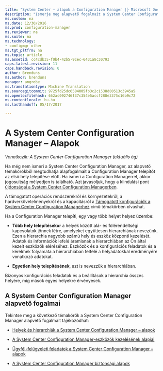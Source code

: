 ```yaml
---
title: "System Center – alapok a Configuration Manager |} Microsoft Docs"
description: "Ismerje meg alapvető fogalmait a System Center Configuration Manager."
ms.custom: na
ms.date: 12/30/2016
ms.prod: configuration-manager
ms.reviewer: na
ms.suite: na
ms.technology:
- configmgr-other
ms.tgt_pltfrm: na
ms.topic: article
ms.assetid: cc4cdb35-f0b4-42b5-9cec-6431a8c30793
caps.latest.revision: 11
caps.handback.revision: 0
author: Brenduns
ms.author: brenduns
manager: angrobe
ms.translationtype: Machine Translation
ms.sourcegitcommit: 9725fd25dc6584005fb3c2c1538d00513c3945a5
ms.openlocfilehash: 662ac092746f37c354e5accf288e3375c16b9c72
ms.contentlocale: hu-hu
ms.lasthandoff: 05/17/2017

---
```

# <a name="fundamentals-of-system-center-configuration-manager"></a>A System Center Configuration Manager – Alapok

*Vonatkozik: A System Center Configuration Manager (aktuális ág)*

Ha még nem ismeri a System Center Configuration Manager, az alapvető témakörökből megtudhatja alapfogalmait a Configuration Manager telepítőt az első hely telepítése előtt. Ha ismeri a Configuration Managerrel, akkor jogosultság mélyedjen is található. Azt javasoljuk, hogy a kiindulási pont [újdonságai a System Center Configuration Managerben](/sccm/core/plan-design/changes/what-has-changed-from-configuration-manager-2012).  

 A támogatott operációs rendszerekről és környezetekről, a hardverkövetelményekről és a kapacitásról a [Támogatott konfigurációk a System Center Configuration Managerhez](../../core/plan-design/configs/supported-configurations.md) című témakörben olvashat.  

 Ha a Configuration Manager telepíti, egy vagy több helyet helyez üzembe:  

-   **Több hely telepítésekor** a helyek között alá- és fölérendeltségi kapcsolatok jönnek létre, amelyeket együttesen hierarchiának nevezünk. Ezen a hierarchia nagyobb számú hely és eszköz központi kezelését.  Adatok és információk lefelé áramlanak a hierarchiában az Ön által kezelt eszközök eléréséhez. Eszközök és a konfigurációs feladatok és a kérelmek folyamata a hierarchiában felfelé a helyadatokkal eredményére vonatkozó adatokat.  

-   **Egyetlen hely telepítésének**, azt is nevezzük a hierarchiában.  

 Bizonyos konfigurációs feladatok és a beállítások a hierarchia összes helyére, míg mások egyes helyekre érvényesek.  

## <a name="fundamental-concepts-for-system-center-configuration-manager"></a>A System Center Configuration Manager alapvető fogalmai
Tekintse meg a következő témakörök a System Center Configuration Manager alapvető fogalmait tájékozódhat:  

-   [Helyek és hierarchiák a System Center Configuration Manager – alapok](../../core/understand/fundamentals-of-sites-and-hierarchies.md)  

-   [A System Center Configuration Manager-eszközök kezelésének alapjai](../../core/understand/fundamentals-of-managing-devices.md)  

-   [Ügyfél-felügyeleti feladatok a System Center Configuration Manager – alapok](../../core/understand/fundamentals-of-client-management-tasks.md)  

-   [A System Center Configuration Manager biztonsági alapok](../../core/understand/fundamentals-of-security.md)  


